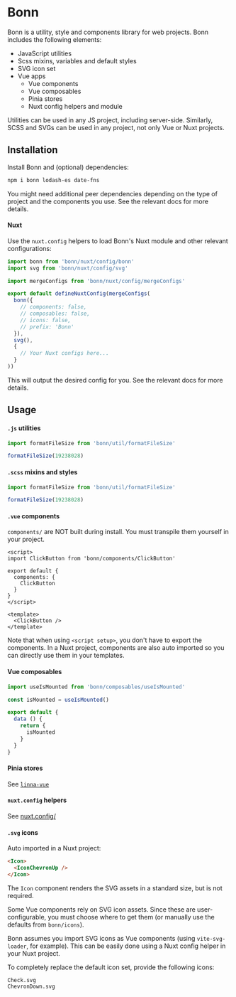# Bonn

Bonn is a utility, style and components library for web projects. Bonn includes the following elements:

- JavaScript utilities
- Scss mixins, variables and default styles
- SVG icon set
- Vue apps
  - Vue components
  - Vue composables
  - Pinia stores
  - Nuxt config helpers and module

Utilities can be used in any JS project, including server-side. Similarly, SCSS and SVGs can be used in any project, not only Vue or Nuxt projects.



## Installation

Install Bonn and (optional) dependencies:

```sh
npm i bonn lodash-es date-fns
```

You might need additional peer dependencies depending on the type of project and the components you use. See the relevant docs for more details.



#### Nuxt

Use the `nuxt.config` helpers to load Bonn's Nuxt module and other relevant configurations:

```js
import bonn from 'bonn/nuxt/config/bonn'
import svg from 'bonn/nuxt/config/svg'

import mergeConfigs from 'bonn/nuxt/config/mergeConfigs'

export default defineNuxtConfig(mergeConfigs(
  bonn({
    // components: false,
    // composables: false,
    // icons: false,
    // prefix: 'Bonn'
  }),
  svg(),
  {
    // Your Nuxt configs here...
  }
))
```

This will output the desired config for you. See the relevant docs for more details.




## Usage

#### `.js` utilities

```js
import formatFileSize from 'bonn/util/formatFileSize'

formatFileSize(19238028)
```



#### `.scss` mixins and styles

```js
import formatFileSize from 'bonn/util/formatFileSize'

formatFileSize(19238028)
```



#### `.vue` components

`components/` are NOT built during install. You must transpile them yourself in your project.

```vue
<script>
import ClickButton from 'bonn/components/ClickButton'

export default {
  components: {
    ClickButton
  }
}
</script>

<template>
  <ClickButton />
</template>
```

Note that when using `<script setup>`, you don't have to export the components. In a Nuxt project, components are also auto imported so you can directly use them in your templates.



#### Vue composables

```js
import useIsMounted from 'bonn/composables/useIsMounted'

const isMounted = useIsMounted()

export default {
  data () {
    return {
      isMounted
    }
  }
}
```



#### Pinia stores

See [`linna-vue`](https://npmjs.org/package/linna-vue)



#### `nuxt.config` helpers

See [nuxt.config/](./nuxt.config/)



#### `.svg` icons

Auto imported in a Nuxt project:

```html
<Icon>
  <IconChevronUp />
</Icon>
```

The `Icon` component renders the SVG assets in a standard size, but is not required.

Some Vue components rely on SVG icon assets. Since these are user-configurable, you must choose where to get them (or manually use the defaults from `bonn/icons`).

Bonn assumes you import SVG icons as Vue components (using `vite-svg-loader`, for example). This can be easily done using a Nuxt config helper in your Nuxt project.

To completely replace the default icon set, provide the following icons:

```
Check.svg
ChevronDown.svg
```
